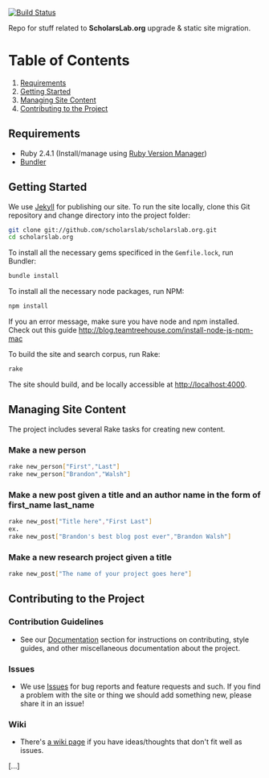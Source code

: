 [![Build Status](https://travis-ci.org/scholarslab/scholarslab.org.svg?branch=master)](https://travis-ci.org/scholarslab/scholarslab.org)

Repo for stuff related to **ScholarsLab.org** upgrade &amp; static site
migration.

# Table of Contents

1. [Requirements](#requirements)
2. [Getting Started](#getting-started)
3. [Managing Site Content](#managing-site-content)
4. [Contributing to the Project](#contributing-to-the-project)

## Requirements

- Ruby 2.4.1 (Install/manage using [Ruby Version Manager](https://rvm.io/))
- [Bundler](https://bundler.io/)

## Getting Started

We use [Jekyll](https://jekyllrb.com) for publishing our site. To run the site locally, clone this Git repository and change directory into the project folder:

```bash
git clone git://github.com/scholarslab/scholarslab.org.git
cd scholarslab.org
```

To install all the necessary gems specificed in the `Gemfile.lock`, run Bundler:

```bash
bundle install
```

To install all the necessary node packages, run NPM:
```bash
npm install
```
If you an error message, make sure you have node and npm installed. Check out this guide http://blog.teamtreehouse.com/install-node-js-npm-mac

To build the site and search corpus, run Rake:
```bash
rake
```

The site should build, and be locally accessible at [http://localhost:4000](http://localhost:4000).

## Managing Site Content

The project includes several Rake tasks for creating new content.

### Make a new person
```bash
rake new_person["First","Last"]
rake new_person["Brandon","Walsh"]
```

### Make a new post given a title and an author name in the form of first_name last_name
```bash
rake new_post["Title here","First Last"]
ex.
rake new_post["Brandon's best blog post ever","Brandon Walsh"]
```

### Make a new research project given a title
```bash
rake new_post["The name of your project goes here"]
```

## Contributing to the Project

### Contribution Guidelines

* See our [Documentation](docs/README.md) section for instructions on contributing, style guides, and other miscellaneous documentation about the project.

### Issues

* We use [Issues](https://github.com/scholarslab/scholarslab.org/issues) for bug reports and feature requests and such. If you find a problem with the site or thing we should add something new, please share it in an issue!

### Wiki

* There's [a wiki page](https://github.com/scholarslab/scholarslab.org/wiki/Rando-Ideas) if you have ideas/thoughts that don't fit well as issues.

[...]
